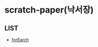 # scratch-paper(낙서장)

## LIST

- [forEarch](https://github.com/hitari/scratch-paper/tree/main/forEarch)
